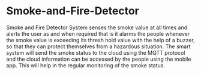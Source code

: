 # Smoke-and-Fire-Detector
Smoke and Fire Detector System senses the smoke value at all times and alerts the user as and when required that is it alarms the people whenever the smoke value is exceeding its thresh hold value with the help of a buzzer, so that they can protect themselves from a hazardous situation. The smart system will send the smoke status to the cloud using the MQTT protocol and the cloud information can be accessed by the people using the mobile app. This will help in the regular monitoring of the smoke status.
